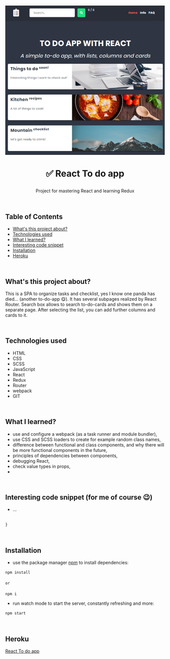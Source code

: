 <p align="center">
<a href="https://glacial-reef-67756.herokuapp.com/"><img src="src/images/to-do-app.png" title="to-do-app" alt="layout of to do app"></a>
</p>



# <p align="center">✅ React To do app</p>
<p align="center">Project for mastering React and learning Redux</p>

</br>

## Table of Contents

- [What's this project about?](#about)
- [Technologies used](#technologies)
- [What I learned?](#what)
- [Interesting code snippet](#interesting)
- [Installation](#install)
- [Heroku](#heroku)

</br>

## <a name="about"></a>What's this project about?

This is a SPA to organize tasks and checklist, yes I know one panda has died... (another to-do-app 😋). It has several subpages realized by React Router. Search box allows to search to-do-cards and shows them on a separate page. After selecting the list, you can add further columns and cards to it.


</br>

## <a name="technologies"></a>Technologies used
- HTML
- CSS
- SCSS
- JavaScript
- React
- Redux
- Router
- webpack
- GIT

</br>

## <a name="what"></a>What I learned?
- use and configure a webpack (as a task runner and module bundler),
- use CSS and SCSS loaders to create for example random class names,
- difference between functional and class components, and why there will be more functional components in the future,
- principles of dependencies between components,
- debugging React,
- check value types in props,
-

</br>

## <a name="interesting"></a>Interesting code snippet (for me of course 😉)
- ...

```css

}
```

</br>

## <a name="install"></a>Installation

- use the package manager [npm](https://www.npmjs.com/get-npm) to install dependencies:

```bash
npm install

or

npm i
```
- run watch mode to start the server, constantly refreshing and more:

```bash
npm start
```

<br/>


## <a name="heroku"></a>Heroku
[React To do app](https://glacial-reef-67756.herokuapp.com/)


